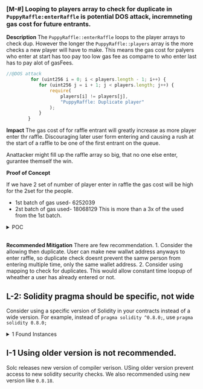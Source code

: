 ### [M-#] Looping to players array to check for duplicate in `PuppyRaffle:enterRaffle` is potential DOS attack, incremneting gas cost for future entrants.

**Description** The `PuppyRaffle::enterRaffle` loops to the player arrays to check dup. However the longer the `PuppyRaffle::players` array is the more checks a new player will have to make. This means the gas cost for palyers who enter at start has too pay too low gas fee as comparre to who enter last has to pay alot of gasFees.

```javascript
//@DOS attack
         for (uint256 i = 0; i < players.length - 1; i++) {
            for (uint256 j = i + 1; j < players.length; j++) {
                require(
                    players[i] != players[j],
                    "PuppyRaffle: Duplicate player"
                );
            }
        }
```

**Impact** The gas cost of for raffle entrant will greatly increase as more player enter thr raffle. Discouraging later user form entering and causing a rush at the start of a raffle to be one of the first entrant on the queue.

Anattacker might fill up the raffle array so big, that no one else enter, gurantee themself the win.

**Proof of Concept** 

If we have 2 set of number of player enter in raffle the gas cost will be high for the 2set for the people.
- 1st batch of gas used- 6252039
- 2st batch of gas used- 18068129
This is more than a 3x of the used from the 1st batch.
<details>
<Summary>POC</Summary>

```javascript
 function test_breakingforDosc() external {
        vm.txGasPrice(1);
        //Forst 100 Batch
        uint256 playerNum = 100;
        address[] memory players = new address[](playerNum);
        for (uint256 i = 0; i < playerNum; i++) {
            players[i] = address(i );
        }
        uint256 gasStart = gasleft();
        puppyRaffle.enterRaffle{value: entranceFee * playerNum}(players);
        uint256 gasEnd = gasleft();
        uint256 gasUsedFirst = gasStart - gasEnd;
        console.log("gasUsed", gasUsedFirst);

        //Sencond 100 Batch

        address[] memory playersSecond = new address[](playerNum);
        for (uint256 i = 0; i < playerNum; i++) {
            playersSecond[i] = address(i + playerNum);
        }
        uint256 gasStartSecond = gasleft();
        puppyRaffle.enterRaffle{value: entranceFee * playerNum}(playersSecond);
        uint256 gasEndSecond = gasleft();
        uint256 gasUsedSecond = gasStartSecond - gasEndSecond;
        console.log("gasUsed", gasUsedSecond);
        assert(gasUsedFirst < gasUsedSecond);
    }
 ```   

 </details>
 <br>
 
**Recommended Mitigation** There are few recommendation.
    1. Consider the allowing then duplicate. User can make new wallwt address anyways to enter raffle, so duplicate check doesnt prevent the samw person from entering multiple time, only the same wallet address.
    2. Consider using mapping to check for duplicates. This would allow constant time loopup of wheather a user has already entered or not.


## L-2: Solidity pragma should be specific, not wide

Consider using a specific version of Solidity in your contracts instead of a wide version. For example, instead of `pragma solidity ^0.8.0;`, use `pragma solidity 0.8.0;`

<details><summary>1 Found Instances</summary>


- Found in src/PuppyRaffle.sol [Line: 2](src/PuppyRaffle.sol#L2)

	```solidity
	pragma solidity ^0.7.6;
	```

</details>

## I-1 Using older version is not recommended.
Solc releases new version of compiler verison. USing older version prevent access to new solidity security checks. We also recommended using new version like `0.8.18`.


